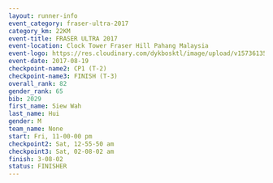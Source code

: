 ```yaml
---
layout: runner-info 
event_category: fraser-ultra-2017 
category_km: 22KM 
event-title: FRASER ULTRA 2017 
event-location: Clock Tower Fraser Hill Pahang Malaysia 
event-logo: https://res.cloudinary.com/dykbosktl/image/upload/v1573613535/Logo/logo_mfst7w.jpg 
event-date: 2017-08-19 
checkpoint-name2: CP1 (T-2) 
checkpoint-name3: FINISH (T-3) 
overall_rank: 82
gender_rank: 65
bib: 2029
first_name: Siew Wah
last_name: Hui
gender: M
team_name: None
start: Fri, 11-00-00 pm
checkpoint2: Sat, 12-55-50 am
checkpoint3: Sat, 02-08-02 am
finish: 3-08-02
status: FINISHER
---
```

